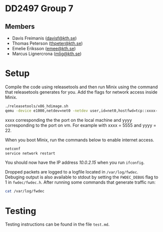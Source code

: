 # DD2497 Group 7
## Members
* Davis Freimanis (davisf@kth.se)
* Thomas Peterson (thpeter@kth.se)
* Emelie Eriksson (emee@kth.se)
* Marcus Lignercrona (mlig@kth.se)

# Setup
Compile the code using releasetools and then run Minix using the command that releasetools generates for you. Add the flags for network access inside Minix.
```bash
./releasetools/x86_hdimage.sh
qemu -device e1000,netdev=net0 -netdev user,id=net0,hostfwd=tcp::xxxx-:yyyy
```

xxxx corresponding the the port on the local machine and yyyy corresponding to the port on vm. For example with xxxx = 5555 and yyyy = 22.

When you boot Minix, run the commands below to enable internet access.
```bash
netconf
service network restart
```

You should now have the IP address *10.0.2.15* when you run `ifconfig`.

Dropped packets are logged to a logfile located in `/var/log/fwdec`. Debuging output is also available to stdout by setting the `FWDEC_DEBUG` flag to 1 in `fwdec/fwdec.h`. After running some commands that generate traffic run:

```bash
cat /var/log/fwdec
```

# Testing
Testing instructions can be found in the file `test.md`.